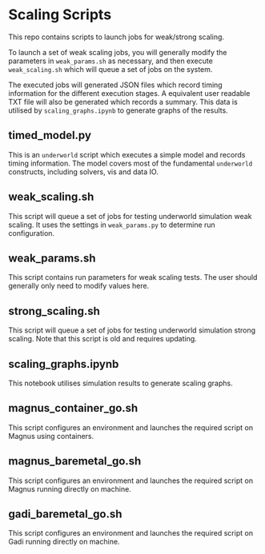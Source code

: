 Scaling Scripts
===============

This repo contains scripts to launch jobs for weak/strong scaling. 

To launch a set of weak scaling jobs, you will generally modify the parameters in `weak_params.sh` 
as necessary, and then execute `weak_scaling.sh` which will queue a set of jobs on the system. 

The executed jobs will generated JSON files which record timing information for the different execution
stages. A equivalent user readable TXT file will also be generated which records a summary. This data
is utilised by `scaling_graphs.ipynb` to generate graphs of the results. 


timed_model.py
--------------
This is an `underworld` script which executes a simple model and records timing information. 
The model covers most of the fundamental `underworld` constructs, including solvers, vis and data IO. 

weak_scaling.sh
---------------
This script will queue a set of jobs for testing underworld simulation weak scaling. It uses the settings 
in `weak_params.py` to determine run configuration. 

weak_params.sh
--------------
This script contains run parameters for weak scaling tests. The user should generally only need to 
modify values here. 

strong_scaling.sh
-----------------
This script will queue a set of jobs for testing underworld simulation strong scaling. Note that this 
script is old and requires updating. 

scaling_graphs.ipynb
--------------------
This notebook utilises simulation results to generate scaling graphs. 

magnus_container_go.sh
----------------------
This script configures an environment and launches the required script on Magnus using containers. 

magnus_baremetal_go.sh
----------------------
This script configures an environment and launches the required script on Magnus running directly on machine.

gadi_baremetal_go.sh
--------------------
This script configures an environment and launches the required script on Gadi running directly on machine.
